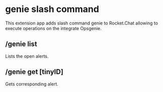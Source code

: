 # genie slash command
This extension app adds slash command genie to Rocket.Chat allowing to execute operations on the integrate Opsgenie.

## /genie list

Lists the open alerts.

## /genie get [tinyID]

Gets corresponding alert.


